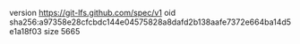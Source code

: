 version https://git-lfs.github.com/spec/v1
oid sha256:a97358e28cfcbdc144e04575828a8dafd2b138aafe7372e664ba14d5e1a18f03
size 5665
